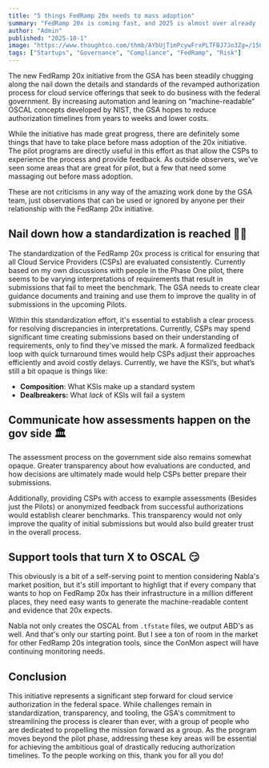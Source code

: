 ```yaml
---
title: "5 things FedRamp 20x needs to mass adoption"
summary: "FedRamp 20x is coming fast, and 2025 is almost over already (I know right?). This means 20x is going to be here sooner than many care to admit, with NIST 800-53 being phased out in nearly a year and 1/2. Here's what FedRamp needs to do to make GRC-as-code work seamlessly"
author: "Admin"
published: "2025-10-1"
image: "https://www.thoughtco.com/thmb/AYbUjTimPcywFrxPLTFBJ7Jo3Zg=/1500x0/filters:no_upscale():max_bytes(150000):strip_icc()/Getty_capital_and_capitol-2062515-57b3edb15f9b58b5c23ba3c4.jpg"
tags: ["Startups", "Governance", "Compliance", "FedRamp", "Risk"]
---
```


The new FedRamp 20x initiative from the GSA has been steadily chugging along the nail down the details and standards of the revamped authorization process for cloud service offerings that seek to do business with the federal government. By increasing automation and leaning on “machine-readable” OSCAL concepts developed by NIST, the GSA hopes to reduce authorization timelines from years to weeks and lower costs.

While the initiative has made great progress, there are definitely some things that have to take place before mass adoption of the 20x initiative. The pilot programs are directly useful in this effort as that allow the CSPs to experience the process and provide feedback. As outside observers, we've seen some areas that are great for pilot, but a few that need some massaging out before mass adoption.

These are not criticisms in any way of the amazing work done by the GSA team, just observations that can be used or ignored by anyone per their relationship with the FedRamp 20x initiative.

## Nail down how a standardization is reached 🧑‍⚖️

The standardization of the FedRamp 20x process is critical for ensuring that all Cloud Service Providers (CSPs) are evaluated consistently. Currently based on my own discussions with people in the Phase One pilot, there seems to be varying interpretations of requirements that result in submissions that fail to meet the benchmark. The GSA needs to create clear guidance documents and training and use them to improve the quality in of submissions in the upcoming Pilots. 

Within this standardization effort, it's essential to establish a clear process for resolving discrepancies in interpretations. Currently, CSPs may spend significant time creating submissions based on their understanding of requirements, only to find they've missed the mark. A formalized feedback loop with quick turnaround times would help CSPs adjust their approaches efficiently and avoid costly delays. Currently, we have the KSI’s, but what’s still a bit opaque is things like:

- **Composition**: What KSIs make up a standard system
- **Dealbreakers:** What *lack* of KSIs will fail a system

## Communicate how assessments happen on the gov side 🏛️

The assessment process on the government side also remains somewhat opaque. Greater transparency about how evaluations are conducted, and how decisions are ultimately made would help CSPs better prepare their submissions. 

Additionally, providing CSPs with access to example assessments (Besides just the Pilots) or anonymized feedback from successful authorizations would establish clearer benchmarks. This transparency would not only improve the quality of initial submissions but would also build greater trust in the overall process.

## Support tools that turn X to OSCAL 😏

This obviously is a bit of a self-serving point to mention considering Nabla's market position, but it's still important to highligt that if every company that wants to hop on FedRamp 20x has their infrastructure in a million different places, they need easy wants to generate the machine-readable content and evidence that 20x expects.

Nabla not only creates the OSCAL from `.tfstate` files, we output ABD's as well. And that's only our starting point. But I see a ton of room in the market for other FedRamp 20s integration tools, since the ConMon aspect will have continuing monitoring needs.

## Conclusion

This initiative represents a significant step forward for cloud service authorization in the federal space. While challenges remain in standardization, transparency, and tooling, the GSA's commitment to streamlining the process is clearer than ever, with a group of people who are dedicated to propelling the mission forward as a group. As the program moves beyond the pilot phase, addressing these key areas will be essential for achieving the ambitious goal of drastically reducing authorization timelines. To the people working on this, thank you for all you do!